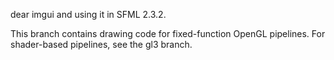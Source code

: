 dear imgui and using it in SFML 2.3.2.

This branch contains drawing code for fixed-function OpenGL pipelines.
For shader-based pipelines, see the gl3 branch.
